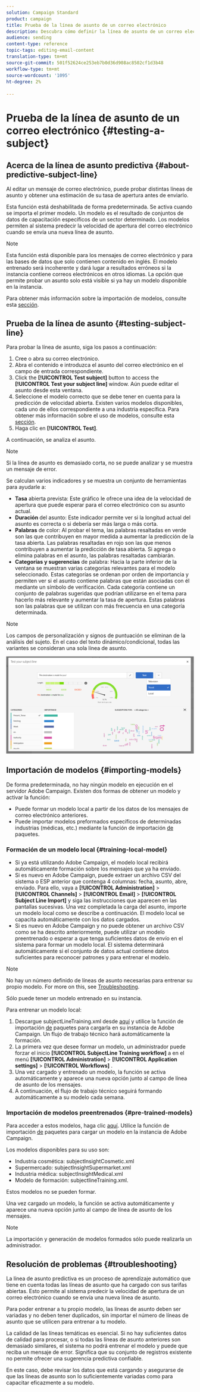 ```yaml
---
solution: Campaign Standard
product: campaign
title: Prueba de la línea de asunto de un correo electrónico
description: Descubra cómo definir la línea de asunto de un correo electrónico en el Diseñador de correo electrónico.
audience: sending
content-type: reference
topic-tags: editing-email-content
translation-type: tm+mt
source-git-commit: 501f52624ce253eb7b0d36d908ac8502cf1d3b48
workflow-type: tm+mt
source-wordcount: '1095'
ht-degree: 2%

---
```


# Prueba de la línea de asunto de un correo electrónico {#testing-a-subject}


## Acerca de la línea de asunto predictiva {#about-predictive-subject-line}

Al editar un mensaje de correo electrónico, puede probar distintas líneas de asunto y obtener una estimación de su tasa de apertura antes de enviarlo.

Esta función está deshabilitada de forma predeterminada. Se activa cuando se importa el primer modelo. Un modelo es el resultado de conjuntos de datos de capacitación específicos de un sector determinado. Los modelos permiten al sistema predecir la velocidad de apertura del correo electrónico cuando se envía una nueva línea de asunto.

>[!NOTE]
>
>Esta función está disponible para los mensajes de correo electrónico y para las bases de datos que solo contienen contenido en inglés. El modelo entrenado será incoherente y dará lugar a resultados erróneos si la instancia contiene correos electrónicos en otros idiomas. La opción que permite probar un asunto solo está visible si ya hay un modelo disponible en la instancia.

Para obtener más información sobre la importación de modelos, consulte esta [sección](#importing-models).

## Prueba de la línea de asunto {#testing-subject-line}

Para probar la línea de asunto, siga los pasos a continuación:

1. Cree o abra su correo electrónico.
1. Abra el contenido e introduzca el asunto del correo electrónico en el campo de entrada correspondiente.
1. Click the **[!UICONTROL Test subject]** button to access the **[!UICONTROL Test your subject line]** window. Aún puede editar el asunto desde esta ventana.
1. Seleccione el modelo correcto que se debe tener en cuenta para la predicción de velocidad abierta. Existen varios modelos disponibles, cada uno de ellos correspondiente a una industria específica. Para obtener más información sobre el uso de modelos, consulte esta [sección](#importing-models).
1. Haga clic en **[!UICONTROL Test]**.

A continuación, se analiza el asunto.

>[!NOTE]
>
>Si la línea de asunto es demasiado corta, no se puede analizar y se muestra un mensaje de error.

Se calculan varios indicadores y se muestra un conjunto de herramientas para ayudarle a:

* **Tasa** abierta prevista: Este gráfico le ofrece una idea de la velocidad de apertura que puede esperar para el correo electrónico con su asunto actual.
* **Duración** del asunto: Este indicador permite ver si la longitud actual del asunto es correcta o si debería ser más larga o más corta.
* **Palabras** de color: Al probar el tema, las palabras resaltadas en verde son las que contribuyen en mayor medida a aumentar la predicción de la tasa abierta. Las palabras resaltadas en rojo son las que menos contribuyen a aumentar la predicción de tasa abierta. Si agrega o elimina palabras en el asunto, las palabras resaltadas cambiarán.
* **Categorías y sugerencias** de palabra: Hacia la parte inferior de la ventana se muestran varias categorías relevantes para el modelo seleccionado. Estas categorías se ordenan por orden de importancia y permiten ver si el asunto contiene palabras que están asociadas con él mediante un símbolo de verificación. Cada categoría contiene un conjunto de palabras sugeridas que podrían utilizarse en el tema para hacerlo más relevante y aumentar la tasa de apertura. Estas palabras son las palabras que se utilizan con más frecuencia en una categoría determinada.

>[!NOTE]
>
>Los campos de personalización y signos de puntuación se eliminan de la análisis del sujeto. En el caso del texto dinámico/condicional, todas las variantes se consideran una sola línea de asunto.

![](assets/predictive_subject_line_example.png)

## Importación de modelos {#importing-models}

De forma predeterminada, no hay ningún modelo en ejecución en el servidor Adobe Campaign. Existen dos formas de obtener un modelo y activar la función:

* Puede formar un modelo local a partir de los datos de los mensajes de correo electrónico anteriores.
* Puede importar modelos preformados específicos de determinadas industrias (médicas, etc.) mediante la función de importación [de](../../automating/using/managing-packages.md) paquetes.

### Formación de un modelo local {#training-local-model}

* Si ya está utilizando Adobe Campaign, el modelo local recibirá automáticamente formación sobre los mensajes que ya ha enviado.
* Si es nuevo en Adobe Campaign, puede extraer un archivo CSV del sistema o ESP anterior que contenga 4 columnas: fecha, asunto, abre, enviado. Para ello, vaya a **[!UICONTROL Administration]** > **[!UICONTROL Channels]** > **[!UICONTROL Email]** > **[!UICONTROL Subject Line Import]** y siga las instrucciones que aparecen en las pantallas sucesivas. Una vez completada la carga del asunto, importe un modelo local como se describe a continuación. El modelo local se capacita automáticamente con los datos cargados.
* Si es nuevo en Adobe Campaign y no puede obtener un archivo CSV como se ha descrito anteriormente, puede utilizar un modelo [](#pre-trained-models) preentrenado o esperar a que tenga suficientes datos de envío en el sistema para formar un modelo local. El sistema determinará automáticamente si el conjunto de datos actual contiene datos suficientes para reconocer patrones y para entrenar el modelo.

>[!NOTE]
>
>No hay un número definido de líneas de asunto necesarias para entrenar su propio modelo. For more on this, see [Troubleshooting](#troubleshooting).
>
>Sólo puede tener un modelo entrenado en su instancia.

Para entrenar un modelo local:
1. Descargue subjectLineTraining.xml desde [aquí](https://experience.adobe.com/#/downloads/content/software-distribution/es/campaign.html) y utilice la función de importación [de](../../automating/using/managing-packages.md) paquetes para cargarla en su instancia de Adobe Campaign. Un flujo de trabajo técnico hará automáticamente la formación.
1. La primera vez que desee formar un modelo, un administrador puede forzar el inicio **[!UICONTROL SubjectLine Training workflow]** a en el menú **[!UICONTROL Administration]** > **[!UICONTROL Application settings]** > **[!UICONTROL Workflows]** .
1. Una vez cargado y entrenado un modelo, la función se activa automáticamente y aparece una nueva opción junto al campo de línea de asunto de los mensajes.
1. A continuación, el flujo de trabajo técnico seguirá formando automáticamente a su modelo cada semana.

### Importación de modelos preentrenados {#pre-trained-models}

Para acceder a estos modelos, haga clic [aquí](https://experience.adobe.com/#/downloads/content/software-distribution/es/campaign.html). Utilice la función de importación [de](../../automating/using/managing-packages.md) paquetes para cargar un modelo en la instancia de Adobe Campaign.

Los modelos disponibles para su uso son:

* Industria cosmética: subjectInsightCosmetic.xml
* Supermercado: subjectInsightSupermarket.xml
* Industria médica: subjectInsightMedical.xml
* Modelo de formación: subjectlineTraining.xml.

Estos modelos no se pueden formar.

Una vez cargado un modelo, la función se activa automáticamente y aparece una nueva opción junto al campo de línea de asunto de los mensajes.

>[!NOTE]
>
>La importación y generación de modelos formados sólo puede realizarla un administrador.

## Resolución de problemas {#troubleshooting}

La línea de asunto predictiva es un proceso de aprendizaje automático que tiene en cuenta todas las líneas de asunto que ha cargado con sus tarifas abiertas. Esto permite al sistema predecir la velocidad de apertura de un correo electrónico cuando se envía una nueva línea de asunto.

Para poder entrenar a tu propio modelo, las líneas de asunto deben ser variadas y no deben tener duplicados, sin importar el número de líneas de asunto que se utilicen para entrenar a tu modelo.

La calidad de las líneas temáticas es esencial. Si no hay suficientes datos de calidad para procesar, o si todas las líneas de asunto anteriores son demasiado similares, el sistema no podrá entrenar el modelo y puede que reciba un mensaje de error. Significa que su conjunto de registros existente no permite ofrecer una sugerencia predictiva confiable.

En este caso, debe revisar los datos que está cargando y asegurarse de que las líneas de asunto son lo suficientemente variadas como para capacitar eficazmente a su modelo.

<!--Some clients have reported this issue: I have had the subject line training workflow running for about a year now.  It has trained on 883 records and I am still seeing the message "The existing dataset is not enough to generate a model."  I do get an error in the workflow every time it runs "XML-110009 Unable to find the element 'runwf' of path '/' (document with schema 'serverConf')".

For this, campaign takes the subject line as training data and tries to come up with significant enough model to predict open rate with 95% confidence.

The 400 subject line number is mention with at least and is only indicative, model generation will also depend on quality of these lines.

It may happen that even 10k subject lines don't lead to model generation if they are too similar.

It means that it can be case that you don't have enough subject lines to generate the model and it is giving this error.

If you are getting an error/warning message, it means that your existing set of records is not enough for the predictive subject module to give a high confidence suggestion.

Adobe recommends reviewing the data you are uploading as the similarity of the subject lines might be the issue.-->

